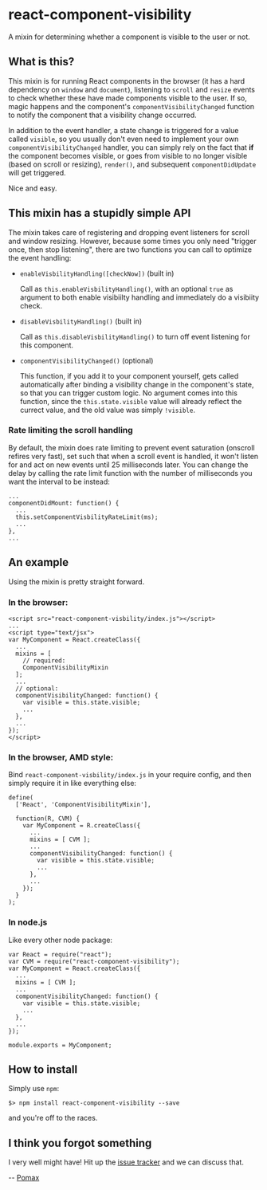 # react-component-visibility

A mixin for determining whether a component is visible to the user or not.

## What is this?

This mixin is for running React components in the browser (it has a hard
dependency on `window` and `document`), listening to `scroll` and `resize`
events to check whether these have made components visible to the user. If
so, magic happens and the component's `componentVisibilityChanged` function
to notify the component that a visibility change occurred.

In addition to the event handler, a state change is triggered for a value
called `visible`, so you usually don't even need to implement your own
`componentVisibilityChanged` handler, you can simply rely on the fact that
**if** the component becomes visible, or goes from visible to no longer
visible (based on scroll or resizing), `render()`, and subsequent
`componentDidUpdate` will get triggered.

Nice and easy.

## This mixin has a stupidly simple API


The mixin takes care of registering and dropping event listeners for scroll
and window resizing. However, because some times you only need "trigger once,
then stop listening", there are two functions you can call to optimize the
event handling:

- `enableVisbilityHandling([checkNow])` (built in)

  Call as `this.enableVisbilityHandling()`, with an optional `true` as argument
  to both enable visibiilty handling and immediately do a visibiity check.

- `disableVisbilityHandling()` (built in)

  Call as `this.disableVisbilityHandling()` to turn off event listening for
  this component.

- `componentVisibilityChanged()` (optional)

  This function, if you add it to your component yourself, gets called
  automatically after binding a visibility change in the component's state,
  so that you can trigger custom logic. No argument comes into this function,
  since the `this.state.visible` value will already reflect the currect value,
  and the old value was simply `!visible`.

### Rate limiting the scroll handling

By default, the mixin does rate limiting to prevent event saturation (onscroll
refires very fast), set such that when a scroll event is handled, it won't
listen for and act on new events until 25 milliseconds later. You can change
the delay by calling the rate limit function with the number of milliseconds
you want the interval to be instead:

```
...
componentDidMount: function() {
  ...
  this.setComponentVisbilityRateLimit(ms);
  ...
},
...
```

## An example

Using the mixin is pretty straight forward.

### In the browser:

```
<script src="react-component-visbility/index.js"></script>
...
<script type="text/jsx">
var MyComponent = React.createClass({
  ...
  mixins = [
    // required:
    ComponentVisibilityMixin
  ];
  ...
  // optional:
  componentVisibilityChanged: function() {
    var visible = this.state.visible;
    ...
  },
  ...
});
</script>
```

### In the browser, AMD style:

Bind `react-component-visbility/index.js` in your require config,
and then simply require it in like everything else:

```
define(
  ['React', 'ComponentVisibilityMixin'],

  function(R, CVM) {
    var MyComponent = R.createClass({
      ...
      mixins = [ CVM ];
      ...
      componentVisibilityChanged: function() {
        var visible = this.state.visible;
        ...
      },
      ...
    });
  }
);
```

### In node.js

Like every other node package:

```
var React = require("react");
var CVM = require("react-component-visibility");
var MyComponent = React.createClass({
  ...
  mixins = [ CVM ];
  ...
  componentVisibilityChanged: function() {
    var visible = this.state.visible;
    ...
  },
  ...
});

module.exports = MyComponent;
```

## How to install

Simply use `npm`:

```
$> npm install react-component-visibility --save
```

and you're off to the races.

## I think you forgot something

I very well might have! Hit up the [issue tracker](https://github.com/Pomax/react-component-visibility/issues) and we can discuss that.

-- [Pomax](http://twitter.com/TheRealPomax)
